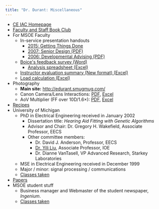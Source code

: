 ```yaml
---
title: "Dr. Durant: Miscellaneous"
---
```


 * [CE IAC Homepage](../ceiac/)
 * [Faculty and Staff Book Club](bookClub.html)
 * For MSOE Faculty
   * In-service presentation handouts
     * [2015: Getting Things Done](2015inserviceGtd.html)
     * <a href="2007inserviceSeniorProjectTeams.pdf">2007: Senior Design (PDF)</a>
     * <a href="2006InServiceDevelopmentalAdvising.pdf">2006: Developmental Advising (PDF)</a>
   * <a href="boiceSurvey.doc">Boice's feedback survey (Word)</a>
     * <a href="boiceSurveyAnalysis.xlsx">Analysis spreadsheet (Excel)</a>
   * <a href="eval.xls">Instructor evaluation summary (New format) (Excel)</a>
   * <a href="load.xls">Load calculation (Excel)</a>
 * Photography
   * **Main site:** <a href="http://edurant.smugmug.com/">http://edurant.smugmug.com/</a>
   * Canon Camera/Lens Interactions: <a href="cameraLens.pdf">PDF</a>, <a href="cameraLens.xls">Excel</a>
   * AoV Multiplier (FF over 10D/1.6&times;): <a href="AoVmultiplier.pdf">PDF</a>, <a href="AoVmultiplier.xls">Excel</a>
 * <a href="recipes/">Recipes</a>
 * University of Michigan
   * PhD in Electrical Engineering received in January 2002
       * Dissertation title: *Hearing Aid Fitting with Genetic Algorithms*
       * Advisor and Chair: Dr. Gregory H. Wakefield</a>, Associate Professor, EECS
       * Other committee members:
         * Dr. David J. Anderson, Professor, EECS
         * <a href="http://www-personal.engin.umich.edu/~yililiu/">Dr. Yili Liu</a>, Associate Professor, IOE
         * Dr. Dianne VanTasell, VP Advanced Research, Starkey Laboratories
   * MSE in Electrical Engineering received in December 1999
   * Major / minor: signal processing / communications
   * <a HREF="mich-classes.html">Classes taken</a>
 * <a href="papers/" title="Abstracts and complete text of select papers">Papers</a>
 * MSOE student stuff
   * Business manager and Webmaster of the student newspaper, *Ingenium*.
   * <a href="msoe-classes.html">Classes taken</a>
